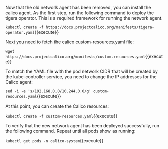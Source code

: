 Now that the old network agent has been removed, you can install the calico agent. As the first step, run the following command to deploy the tigera operator. This is a required framework for running the network agent. 
 
`kubectl create -f https://docs.projectcalico.org/manifests/tigera-operator.yaml`{{execute}}

Next you need to fetch the calico custom-resources.yaml file:

`wget https://docs.projectcalico.org/manifests/custom.resources.yaml`{{execute}}

To match the YAML file with the pod network CIDR that will be created by the kube-controller service, you need to change the IP addresses for the Calico agent:

`sed -i -e 's/192.168.0.0/10.244.0.0/g' custom-resources.yaml`{{execute}}

At this point, you can create the Calico resources:

`kubectl create -f custom-resources.yaml`{{execute}}

To verify that the new network agent has been deployed successfully, run the following command. Repeat until all pods show as running:

`kubectl get pods -n calico-system`{{execute}}

